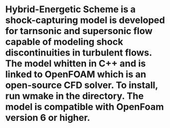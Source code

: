 # Hybrid-Energetic Scheme is a shock-capturing model is developed for tarnsonic and supersonic flow capable of modeling shock discontinuities in turbulent flows. The model whitten in C++ and is linked to OpenFOAM which is an open-source CFD solver. To install, run wmake in the directory. The model is compatible with OpenFoam version 6 or higher.
